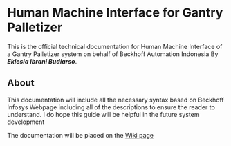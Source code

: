 # Human Machine Interface for Gantry Palletizer
This is the official technical documentation for Human Machine Interface of a Gantry Palletizer system on behalf of Beckhoff Automation Indonesia By ***Eklesia Ibrani Budiarso***.

## About
This documentation will include all the necessary syntax based on Beckhoff Infosys Webpage including all of the descriptions to ensure the reader to understand. I do hope this guide will be helpful in the future system development

The documentation will be placed on the [Wiki page](https://github.com/BuDinamo/HMI-GantryPalletizerBeckhoff/wiki)
